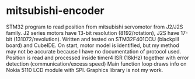 # mitsubishi-encoder
 STM32 program to read position from mitsubishi servomotor from J2/J2S family.
 J2 series motors have 13-bit resolution (8192/rotation), J2S have 17-bit (131072/revolution).
 Written and tested on STM32F401CCU (blackpill board) and CubeIDE.
 On start, motor model is identified, but my method may not be accurate because I have no documentation of protocol used.
 Position is read and processed inside timer4 ISR (18kHz) together with error detection (communication/excess speed)
 Main function loop draws info on Nokia 5110 LCD module with SPI. Graphics library is not my work.
